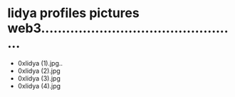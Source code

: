 # lidya profiles pictures web3................................................
- 0xlidya (1).jpg..
- 0xlidya (2).jpg
- 0xlidya (3).jpg
- 0xlidya (4).jpg
